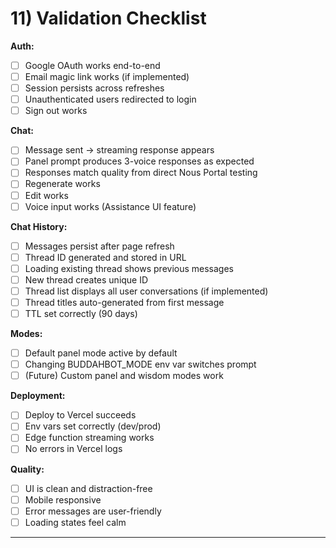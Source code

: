 # 11) Validation Checklist

**Auth:**
- [ ] Google OAuth works end-to-end
- [ ] Email magic link works (if implemented)
- [ ] Session persists across refreshes
- [ ] Unauthenticated users redirected to login
- [ ] Sign out works

**Chat:**
- [ ] Message sent → streaming response appears
- [ ] Panel prompt produces 3-voice responses as expected
- [ ] Responses match quality from direct Nous Portal testing
- [ ] Regenerate works
- [ ] Edit works
- [ ] Voice input works (Assistance UI feature)

**Chat History:**
- [ ] Messages persist after page refresh
- [ ] Thread ID generated and stored in URL
- [ ] Loading existing thread shows previous messages
- [ ] New thread creates unique ID
- [ ] Thread list displays all user conversations (if implemented)
- [ ] Thread titles auto-generated from first message
- [ ] TTL set correctly (90 days)

**Modes:**
- [ ] Default panel mode active by default
- [ ] Changing BUDDAHBOT_MODE env var switches prompt
- [ ] (Future) Custom panel and wisdom modes work

**Deployment:**
- [ ] Deploy to Vercel succeeds
- [ ] Env vars set correctly (dev/prod)
- [ ] Edge function streaming works
- [ ] No errors in Vercel logs

**Quality:**
- [ ] UI is clean and distraction-free
- [ ] Mobile responsive
- [ ] Error messages are user-friendly
- [ ] Loading states feel calm

---
